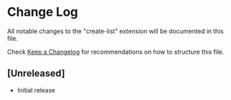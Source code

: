 # Change Log

All notable changes to the "create-list" extension will be documented in this file.

Check [Keep a Changelog](http://keepachangelog.com/) for recommendations on how to structure this file.

## [Unreleased]

- Initial release